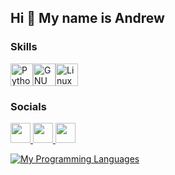 <h2 class="heading-element" dir="auto">Hi 👋 My name is Andrew</h2>


<h3 class="heading-element" dir="auto">Skills</h3>
<p align="left">
<a href="https://www.python.org/" target="_blank" rel="noreferrer"><img src="https://raw.githubusercontent.com/danielcranney/readme-generator/main/public/icons/skills/python-colored.svg" width="36" height="36" alt="Python" /></a><a href="https://www.gnu.org/software/bash/" target="_blank" rel="noreferrer"><img src="https://raw.githubusercontent.com/danielcranney/readme-generator/main/public/icons/skills/gnubash.svg" width="36" height="36" alt="GNU Bash" /></a><a href="https://www.linux.org" target="_blank" rel="noreferrer"><img src="https://raw.githubusercontent.com/danielcranney/readme-generator/main/public/icons/skills/linux-colored.svg" width="36" height="36" alt="Linux" /></a>
</p>

### Socials

<p align="left"> <a href="https://www.github.com/Andrew-196" target="_blank" rel="noreferrer"> <picture> <source media="(prefers-color-scheme: dark)" srcset="https://raw.githubusercontent.com/danielcranney/readme-generator/main/public/icons/socials/github-dark.svg" /> <source media="(prefers-color-scheme: light)" srcset="https://raw.githubusercontent.com/danielcranney/readme-generator/main/public/icons/socials/github.svg" /> <img src="https://raw.githubusercontent.com/danielcranney/readme-generator/main/public/icons/socials/github.svg" width="32" height="32" /> </picture> </a> 
<a href="https://vk.com/rod196" target="_blank" rel="noreferrer"> <picture> <source media="(prefers-color-scheme: dark)" srcset="https://www.svgrepo.com/show/331634/vk-v2.svg" /> <source media="(prefers-color-scheme: light)" srcset="https://www.svgrepo.com/show/331634/vk-v2.svg" /> <img src="https://www.svgrepo.com/show/331634/vk-v2.svg" width="32" height="32" /> </picture> </a>
<a href="https://t.me/Rod_196" target="_blank" rel="noreferrer"> <picture> <source media="(prefers-color-scheme: dark)" srcset="https://www.svgrepo.com/show/354443/telegram.svg" /> <source media="(prefers-color-scheme: light)" srcset="https://www.svgrepo.com/show/354443/telegram.svg" /> <img src="https://www.svgrepo.com/show/354443/telegram.svg" width="32" height="32" /> </picture> </a></p>
<a href="https://github.com/Andrew-196" align="left"><img src="https://github-readme-stats.vercel.app/api/top-langs/?username=Andrew-196&langs_count=10&title_color=0891b2&text_color=ffffff&icon_color=f97316&bg_color=1c1917&hide_border=true&locale=en&custom_title=My%20%Programming%20%Languages" alt="My Programming Languages" /></a>
